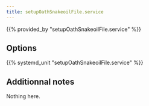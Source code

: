 ```yaml
---
title: setupOathSnakeoilFile.service
---
```


{{% provided_by "setupOathSnakeoilFile.service" %}}

## Options

{{% systemd_unit "setupOathSnakeoilFile.service" %}}

## Additionnal notes

Nothing here.